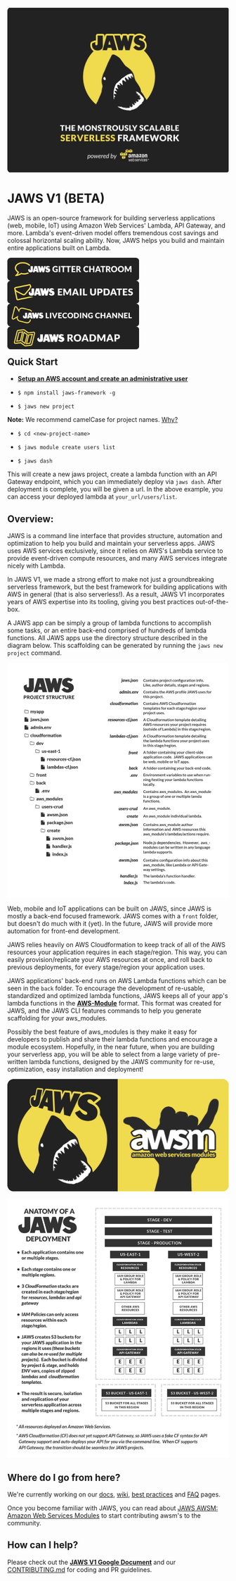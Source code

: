 ![JAWS stack javascript aws node.js express auroradb dynamodb lambda](img/jaws_framework_logo_animated_xl.gif)

JAWS V1 (BETA)
=================================

JAWS is an open-source framework for building serverless applications (web, mobile, IoT) using Amazon Web Services' Lambda, API Gateway, and more.  Lambda's event-driven model offers tremendous cost savings and colossal horizontal scaling ability.  Now, JAWS helps you build and maintain entire applications built on Lambda.

<a class="frame" href="https://gitter.im/jaws-framework/JAWS?utm_source=badge&utm_medium=badge&utm_campaign=pr-badge" target="_blank"><img src="img/jaws_gitter_chatroom.png" align="left" width="300"></a>

<br/><br/>

<a href="http://github.us11.list-manage1.com/subscribe?u=b4fad36768cab222f88338995&id=5f8407dded" target="_blank"><img src="img/jaws_email_list.png" align="left" width="300"></a>

<br/><br/>

<a href="https://www.livecoding.tv/jaws/" target="_blank"><img src="img/jaws_livecoding_channel.png" align="left" width="300"></a>

<br/><br/>

<a href="https://docs.google.com/document/d/1SeTgtsQc620vcwgGMZ4F2yuWVf-A3JmpTn1VT8pKYsA/edit?usp=sharing" target="_blank"><img src="img/jaws_roadmap.png" align="left" width="300"></a>

<br/><br/><br/>

## Quick Start

*  **[Setup an AWS account and create an administrative user](https://github.com/jaws-framework/JAWS/wiki/v1:-AWS-Account-setup)**

*  ```$ npm install jaws-framework -g```

*  ```$ jaws new project```

 **Note:** We recommend camelCase for project names. [Why?](https://github.com/jaws-framework/JAWS/wiki/Best-practices#project-names)

*  ```$ cd <new-project-name>```

*  ```$ jaws module create users list```

* ```$ jaws dash```

This will create a new jaws project, create a lambda function with an API Gateway endpoint, which you can immediately deploy via
`jaws dash`.  After deployment is complete, you will be given a url.  In the above example, you can access your
deployed lambda at `your_url/users/list`.

## Overview:

JAWS is a command line interface that provides structure, automation and optimization to help you build and maintain your serverless apps.  JAWS uses AWS services exclusively, since it relies on AWS's Lambda service to provide event-driven compute resources, and many AWS services integrate nicely with Lambda.

In JAWS V1, we made a strong effort to make not just a groundbreaking serverless framework, but the best framework for building applications with AWS in general (that is also serverless!).  As a result, JAWS V1 incorporates years of AWS expertise into its tooling, giving you best practices out-of-the-box.

A JAWS app can be simply a group of lambda functions to accomplish some tasks, or an entire back-end comprised of hundreds of lambda functions.  All JAWS apps use the directory structure described in the diagram below.  This scaffolding can be generated by running the `jaws new project` command.

![jaws framework structural diagram](img/jaws_files_diagram.png)

Web, mobile and IoT applications can be built on JAWS, since JAWS is mostly a back-end focused framework.  JAWS comes with a `front` folder, but doesn't do much with it (yet).  In the future, JAWS will provide more automation for front-end development.

JAWS relies heavily on AWS Cloudformation to keep track of all of the AWS resources your application requires in each stage/region.  This way, you can easily provision/replicate your AWS resources at once, and roll back to previous deployments, for every stage/region your application uses.

JAWS applications' back-end runs on AWS Lambda functions which can be seen in the `back` folder.  To encourage the development of re-usable, standardized and optimized lambda functions, JAWS keeps all of your app's lambda functions in the **[AWS-Module](https://github.com/awsm-org/awsm)** format.  This format was created for JAWS, and the JAWS CLI features commands to help you generate scaffolding for your aws_modules.

Possibly the best feature of aws_modules is they make it easy for developers to publish and share their lambda functions and encourage a module ecosystem.  Hopefully, in the near future, when you are building your serverless app, you will be able to select from a large variety of pre-written lambda functions, designed by the JAWS community for re-use, optimization, easy installation and deployment!

![jaws framework deployment diagram](img/jaws_and_awsm.png)



![jaws framework deployment diagram](img/jaws_deployment_diagram.png)

## Where do I go from here?

We're currently working on our [docs](./docs/), [wiki](https://github.com/jaws-framework/JAWS/wiki), [best practices](https://github.com/jaws-framework/JAWS/wiki/Best-practices) and [FAQ](https://github.com/jaws-framework/JAWS/wiki/FAQ) pages.

Once you become familiar with JAWS, you can read about [JAWS AWSM: Amazon Web Services Modules](https://github.com/awsm-org/awsm) to start contributing awsm's to the community.

## How can I help?

Please check out the **[JAWS V1 Google Document](https://docs.google.com/document/d/1SeTgtsQc620vcwgGMZ4F2yuWVf-A3JmpTn1VT8pKYsA/edit#)** and our [CONTRIBUTING.md](./CONTRIBUTING.md) for coding and PR guidelines.
